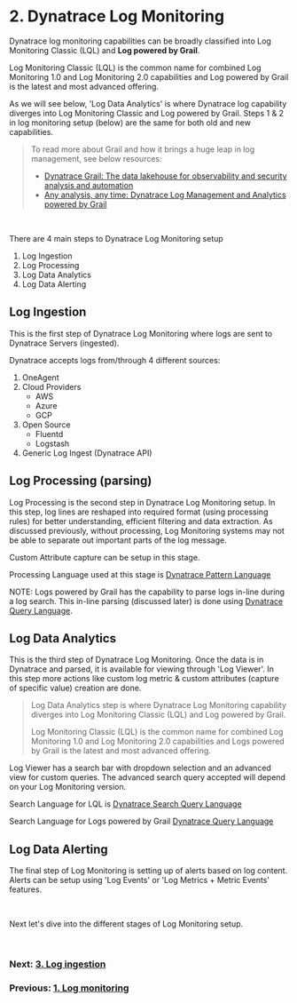 # 2. Dynatrace Log Monitoring

Dynatrace log monitoring capabilities can be broadly classified into Log Monitoring Classic (LQL) and **Log powered by Grail**.

Log Monitoring Classic (LQL) is the common name for combined Log Monitoring 1.0 and Log Monitoring 2.0 capabilities and Log powered by Grail is the latest and most advanced offering.

As we will see below, 'Log Data Analytics' is where Dynatrace log capability diverges into Log Monitoring Classic and Log powered by Grail. Steps 1 & 2 in log monitoring setup (below) are the same for both old and new capabilities.

> To read more about Grail and how it brings a huge leap in log management, see below resources:
> - [Dynatrace Grail: The data lakehouse for observability and security analysis and automation](https://www.dynatrace.com/news/blog/why-you-need-a-data-lakehouse/)
> - [Any analysis, any time: Dynatrace Log Management and Analytics powered by Grail](https://www.dynatrace.com/news/blog/any-analysis-any-time/)

<br/>

There are 4 main steps to Dynatrace Log Monitoring setup
1. Log Ingestion
2. Log Processing
3. Log Data Analytics
4. Log Data Alerting

## Log Ingestion
This is the first step of Dynatrace Log Monitoring where logs are sent to Dynatrace Servers (ingested).

Dynatrace accepts logs from/through 4 different sources:
1. OneAgent
2. Cloud Providers
	- AWS
	- Azure
	- GCP
3. Open Source
	- Fluentd
	- Logstash
4. Generic Log Ingest (Dynatrace API)

## Log Processing (parsing)
Log Processing is the second step in Dynatrace Log Monitoring setup. In this step, log lines are reshaped into required format (using processing rules) for better understanding, efficient filtering and data extraction. As discussed previously, without processing, Log Monitoring systems may not be able to separate out important parts of the log message.

Custom Attribute capture can be setup in this stage.

Processing Language used at this stage is  [Dynatrace Pattern Language](https://www.dynatrace.com/support/help/shortlink/dpl-dynatrace-pattern-language-hub)

NOTE: Logs powered by Grail has the capability to parse logs in-line during a log search. This in-line parsing (discussed later) is done using [Dynatrace Query Language](https://www.dynatrace.com/support/help/shortlink/dql-dynatrace-query-language-hub).

## Log Data Analytics
This is the third step of Dynatrace Log Monitoring. Once the data is in Dynatrace and parsed, it is available for viewing through  'Log Viewer'. In this step more actions like custom log metric & custom attributes (capture of specific value) creation are done.

> Log Data Analytics step is where Dynatrace Log Monitoring capability diverges into Log Monitoring Classic (LQL) and Log powered by Grail. 
> 
> Log Monitoring Classic (LQL) is the common name for combined Log Monitoring 1.0 and Log Monitoring 2.0 capabilities and Logs powered by Grail is the latest and most advanced offering.

Log Viewer has a search bar with dropdown selection and an advanced view for custom queries. The advanced search query accepted will depend on your Log Monitoring version.

Search Language for LQL is [Dynatrace Search Query Language](https://www.dynatrace.com/support/help/how-to-use-dynatrace/log-monitoring/analyze-log-data/log-viewer#sql)

Search Language for Logs powered by Grail [Dynatrace Query Language](https://www.dynatrace.com/support/help/shortlink/dql-dynatrace-query-language-hub)


## Log Data Alerting

The final step of Log Monitoring is setting up of alerts based on log content. Alerts can be setup using 'Log Events' or 'Log Metrics + Metric Events' features.

<br/>

Next  let's dive into the different stages of Log Monitoring setup.

<br/>

### Next: [3. Log ingestion](3-log-ingestion.md)

### Previous: [1. Log monitoring](1-log-monitoring.md)
